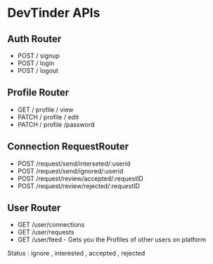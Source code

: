 # DevTinder APIs

## Auth Router
- POST / signup
- POST / login
- POST / logout

## Profile Router
- GET / profile / view 
- PATCH / profile / edit
- PATCH / profile /password

## Connection RequestRouter
- POST /request/send/interseted/:userid
- POST /request/send/ignored/:userid
- POST /request/review/accepted/:requestID
- POST /request/review/rejected/:requestID

## User Router
- GET /user/connections
- GET /user/requests
- GET /user/feed - Gets you the Profiles of other users on platform


Status : ignore , interested , accepted , rejected

